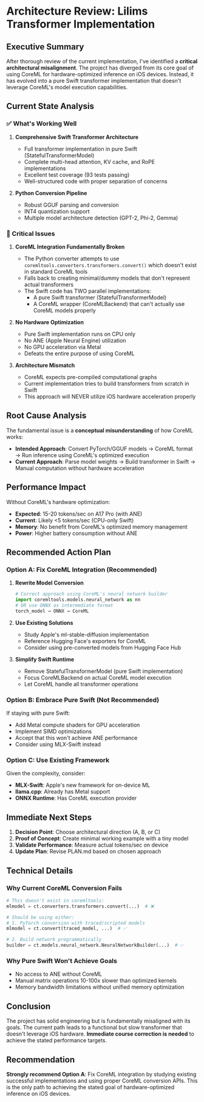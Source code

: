 # Architecture Review: Lilims Transformer Implementation

## Executive Summary

After thorough review of the current implementation, I've identified a **critical architectural misalignment**. The project has diverged from its core goal of using CoreML for hardware-optimized inference on iOS devices. Instead, it has evolved into a pure Swift transformer implementation that doesn't leverage CoreML's model execution capabilities.

## Current State Analysis

### ✅ What's Working Well

1. **Comprehensive Swift Transformer Architecture**
   - Full transformer implementation in pure Swift (StatefulTransformerModel)
   - Complete multi-head attention, KV cache, and RoPE implementations
   - Excellent test coverage (93 tests passing)
   - Well-structured code with proper separation of concerns

2. **Python Conversion Pipeline**
   - Robust GGUF parsing and conversion
   - INT4 quantization support
   - Multiple model architecture detection (GPT-2, Phi-2, Gemma)

### 🔴 Critical Issues

1. **CoreML Integration Fundamentally Broken**
   - The Python converter attempts to use `coremltools.converters.transformers.convert()` which doesn't exist in standard CoreML tools
   - Falls back to creating minimal/dummy models that don't represent actual transformers
   - The Swift code has TWO parallel implementations:
     - A pure Swift transformer (StatefulTransformerModel)
     - A CoreML wrapper (CoreMLBackend) that can't actually use CoreML models properly

2. **No Hardware Optimization**
   - Pure Swift implementation runs on CPU only
   - No ANE (Apple Neural Engine) utilization
   - No GPU acceleration via Metal
   - Defeats the entire purpose of using CoreML

3. **Architecture Mismatch**
   - CoreML expects pre-compiled computational graphs
   - Current implementation tries to build transformers from scratch in Swift
   - This approach will NEVER utilize iOS hardware acceleration properly

## Root Cause Analysis

The fundamental issue is a **conceptual misunderstanding** of how CoreML works:

- **Intended Approach**: Convert PyTorch/GGUF models → CoreML format → Run inference using CoreML's optimized execution
- **Current Approach**: Parse model weights → Build transformer in Swift → Manual computation without hardware acceleration

## Performance Impact

Without CoreML's hardware optimization:
- **Expected**: 15-20 tokens/sec on A17 Pro (with ANE)
- **Current**: Likely <5 tokens/sec (CPU-only Swift)
- **Memory**: No benefit from CoreML's optimized memory management
- **Power**: Higher battery consumption without ANE

## Recommended Action Plan

### Option A: Fix CoreML Integration (Recommended)

1. **Rewrite Model Conversion**
   ```python
   # Correct approach using CoreML's neural network builder
   import coremltools.models.neural_network as nn
   # OR use ONNX as intermediate format
   torch_model → ONNX → CoreML
   ```

2. **Use Existing Solutions**
   - Study Apple's ml-stable-diffusion implementation
   - Reference Hugging Face's exporters for CoreML
   - Consider using pre-converted models from Hugging Face Hub

3. **Simplify Swift Runtime**
   - Remove StatefulTransformerModel (pure Swift implementation)
   - Focus CoreMLBackend on actual CoreML model execution
   - Let CoreML handle all transformer operations

### Option B: Embrace Pure Swift (Not Recommended)

If staying with pure Swift:
- Add Metal compute shaders for GPU acceleration
- Implement SIMD optimizations
- Accept that this won't achieve ANE performance
- Consider using MLX-Swift instead

### Option C: Use Existing Framework

Given the complexity, consider:
- **MLX-Swift**: Apple's new framework for on-device ML
- **llama.cpp**: Already has Metal support
- **ONNX Runtime**: Has CoreML execution provider

## Immediate Next Steps

1. **Decision Point**: Choose architectural direction (A, B, or C)
2. **Proof of Concept**: Create minimal working example with a tiny model
3. **Validate Performance**: Measure actual tokens/sec on device
4. **Update Plan**: Revise PLAN.md based on chosen approach

## Technical Details

### Why Current CoreML Conversion Fails

```python
# This doesn't exist in coremltools:
mlmodel = ct.converters.transformers.convert(...)  # ❌

# Should be using either:
# 1. PyTorch conversion with traced/scripted models
mlmodel = ct.convert(traced_model, ...)  # ✅

# 2. Build network programmatically
builder = ct.models.neural_network.NeuralNetworkBuilder(...)  # ✅
```

### Why Pure Swift Won't Achieve Goals

- No access to ANE without CoreML
- Manual matrix operations 10-100x slower than optimized kernels
- Memory bandwidth limitations without unified memory optimization

## Conclusion

The project has solid engineering but is fundamentally misaligned with its goals. The current path leads to a functional but slow transformer that doesn't leverage iOS hardware. **Immediate course correction is needed** to achieve the stated performance targets.

## Recommendation

**Strongly recommend Option A**: Fix CoreML integration by studying existing successful implementations and using proper CoreML conversion APIs. This is the only path to achieving the stated goal of hardware-optimized inference on iOS devices.